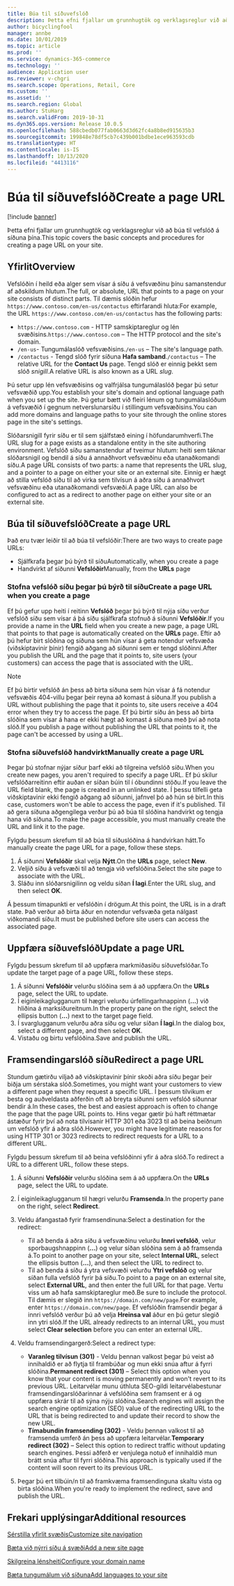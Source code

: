 ```yaml
---
title: Búa til síðuvefslóð
description: Þetta efni fjallar um grunnhugtök og verklagsreglur við að búa til vefslóð á síðuna þína.
author: bicyclingfool
manager: annbe
ms.date: 10/01/2019
ms.topic: article
ms.prod: ''
ms.service: dynamics-365-commerce
ms.technology: ''
audience: Application user
ms.reviewer: v-chgri
ms.search.scope: Operations, Retail, Core
ms.custom: ''
ms.assetid: ''
ms.search.region: Global
ms.author: StuHarg
ms.search.validFrom: 2019-10-31
ms.dyn365.ops.version: Release 10.0.5
ms.openlocfilehash: 588cbedb077fab0663d3d62fc4a8b8ed915635b3
ms.sourcegitcommit: 199848e78df5cb7c439b001bdbe1ece963593cdb
ms.translationtype: HT
ms.contentlocale: is-IS
ms.lasthandoff: 10/13/2020
ms.locfileid: "4413116"
---
```

# <a name="create-a-page-url"></a><span data-ttu-id="cb33d-103">Búa til síðuvefslóð</span><span class="sxs-lookup"><span data-stu-id="cb33d-103">Create a page URL</span></span>


[!include [banner](includes/banner.md)]

<span data-ttu-id="cb33d-104">Þetta efni fjallar um grunnhugtök og verklagsreglur við að búa til vefslóð á síðuna þína.</span><span class="sxs-lookup"><span data-stu-id="cb33d-104">This topic covers the basic concepts and procedures for creating a page URL on your site.</span></span>

## <a name="overview"></a><span data-ttu-id="cb33d-105">Yfirlit</span><span class="sxs-lookup"><span data-stu-id="cb33d-105">Overview</span></span>

<span data-ttu-id="cb33d-106">Vefslóðin í heild eða alger sem vísar á síðu á vefsvæðinu þínu samanstendur af aðskildum hlutum.</span><span class="sxs-lookup"><span data-stu-id="cb33d-106">The full, or absolute, URL that points to a page on your site consists of distinct parts.</span></span> <span data-ttu-id="cb33d-107">Til dæmis slóðin hefur `https://www.contoso.com/en-us/contactus` eftirfarandi hluta:</span><span class="sxs-lookup"><span data-stu-id="cb33d-107">For example, the URL `https://www.contoso.com/en-us/contactus` has the following parts:</span></span>

- <span data-ttu-id="cb33d-108">`https://www.contoso.com` - HTTP samskiptareglur og lén svæðisins.</span><span class="sxs-lookup"><span data-stu-id="cb33d-108">`https://www.contoso.com` – The HTTP protocol and the site's domain.</span></span>
- <span data-ttu-id="cb33d-109">`/en-us`- Tungumálaslóð vefsvæðisins.</span><span class="sxs-lookup"><span data-stu-id="cb33d-109">`/en-us` – The site's language path.</span></span>
- <span data-ttu-id="cb33d-110">`/contactus` - Tengd slóð fyrir síðuna **Hafa samband**.</span><span class="sxs-lookup"><span data-stu-id="cb33d-110">`/contactus` – The relative URL for the **Contact Us** page.</span></span> <span data-ttu-id="cb33d-111">Tengd slóð er einnig þekkt sem slóð *snigill*.</span><span class="sxs-lookup"><span data-stu-id="cb33d-111">A relative URL is also known as a URL *slug*.</span></span>

<span data-ttu-id="cb33d-112">Þú setur upp lén vefsvæðisins og valfrjálsa tungumálaslóð þegar þú setur vefsvæðið upp.</span><span class="sxs-lookup"><span data-stu-id="cb33d-112">You establish your site's domain and optional language path when you set up the site.</span></span> <span data-ttu-id="cb33d-113">Þú getur bætt við fleiri lénum og tungumálaslóðum á vefsvæðið í gegnum netverslunarsíðu í stillingum vefsvæðisins.</span><span class="sxs-lookup"><span data-stu-id="cb33d-113">You can add more domains and language paths to your site through the online stores page in the site's settings.</span></span>

<span data-ttu-id="cb33d-114">Slóðarsnigill fyrir síðu er til sem sjálfstæð eining í höfundarumhverfi.</span><span class="sxs-lookup"><span data-stu-id="cb33d-114">The URL slug for a page exists as a standalone entity in the site authoring environment.</span></span> <span data-ttu-id="cb33d-115">Vefslóð síðu samanstendur af tveimur hlutum: heiti sem táknar slóðarsnigil og bendil á síðu á annaðhvort vefsvæðinu eða utanaðkomandi síðu.</span><span class="sxs-lookup"><span data-stu-id="cb33d-115">A page URL consists of two parts: a name that represents the URL slug, and a pointer to a page on either your site or an external site.</span></span> <span data-ttu-id="cb33d-116">Einnig er hægt að stilla vefslóð síðu til að virka sem tilvísun á aðra síðu á annaðhvort vefsvæðinu eða utanaðkomandi vefsvæði.</span><span class="sxs-lookup"><span data-stu-id="cb33d-116">A page URL can also be configured to act as a redirect to another page on either your site or an external site.</span></span>

## <a name="create-a-page-url"></a><span data-ttu-id="cb33d-117">Búa til síðuvefslóð</span><span class="sxs-lookup"><span data-stu-id="cb33d-117">Create a page URL</span></span>

<span data-ttu-id="cb33d-118">Það eru tvær leiðir til að búa til vefslóðir:</span><span class="sxs-lookup"><span data-stu-id="cb33d-118">There are two ways to create page URLs:</span></span>

- <span data-ttu-id="cb33d-119">Sjálfkrafa þegar þú býrð til síðu</span><span class="sxs-lookup"><span data-stu-id="cb33d-119">Automatically, when you create a page</span></span>
- <span data-ttu-id="cb33d-120">Handvirkt af síðunni **Vefslóðir**</span><span class="sxs-lookup"><span data-stu-id="cb33d-120">Manually, from the **URLs** page</span></span>

### <a name="create-a-page-url-when-you-create-a-page"></a><span data-ttu-id="cb33d-121">Stofna vefslóð síðu þegar þú býrð til síðu</span><span class="sxs-lookup"><span data-stu-id="cb33d-121">Create a page URL when you create a page</span></span>

<span data-ttu-id="cb33d-122">Ef þú gefur upp heiti í reitinn **Vefslóð** þegar þú býrð til nýja síðu verður vefslóð síðu sem vísar á þá síðu sjálfkrafa stofnuð á síðunni **Vefslóðir**.</span><span class="sxs-lookup"><span data-stu-id="cb33d-122">If you provide a name in the **URL** field when you create a new page, a page URL that points to that page is automatically created on the **URLs** page.</span></span> <span data-ttu-id="cb33d-123">Eftir að þú hefur birt slóðina og síðuna sem hún vísar á geta notendur vefsvæða (viðskiptavinir þínir) fengið aðgang að síðunni sem er tengd slóðinni.</span><span class="sxs-lookup"><span data-stu-id="cb33d-123">After you publish the URL and the page that it points to, site users (your customers) can access the page that is associated with the URL.</span></span>

> [!NOTE]
> <span data-ttu-id="cb33d-124">Ef þú birtir vefslóð án þess að birta síðuna sem hún vísar á fá notendur vefsvæðis 404-villu þegar þeir reyna að komast á síðuna.</span><span class="sxs-lookup"><span data-stu-id="cb33d-124">If you publish a URL without publishing the page that it points to, site users receive a 404 error when they try to access the page.</span></span> <span data-ttu-id="cb33d-125">Ef þú birtir síðu án þess að birta slóðina sem vísar á hana er ekki hægt að komast á síðuna með því að nota slóð.</span><span class="sxs-lookup"><span data-stu-id="cb33d-125">If you publish a page without publishing the URL that points to it, the page can't be accessed by using a URL.</span></span>

### <a name="manually-create-a-page-url"></a><span data-ttu-id="cb33d-126">Stofna síðuvefslóð handvirkt</span><span class="sxs-lookup"><span data-stu-id="cb33d-126">Manually create a page URL</span></span>

<span data-ttu-id="cb33d-127">Þegar þú stofnar nýjar síður þarf ekki að tilgreina vefslóð síðu.</span><span class="sxs-lookup"><span data-stu-id="cb33d-127">When you create new pages, you aren't required to specify a page URL.</span></span> <span data-ttu-id="cb33d-128">Ef þú skilur vefslóðarreitinn eftir auðan er síðan búin til í óbundinni stöðu.</span><span class="sxs-lookup"><span data-stu-id="cb33d-128">If you leave the URL field blank, the page is created in an unlinked state.</span></span> <span data-ttu-id="cb33d-129">Í þessu tilfelli geta viðskiptavinir ekki fengið aðgang að síðunni, jafnvel þó að hún sé birt.</span><span class="sxs-lookup"><span data-stu-id="cb33d-129">In this case, customers won't be able to access the page, even if it's published.</span></span> <span data-ttu-id="cb33d-130">Til að gera síðuna aðgengilega verður þú að búa til slóðina handvirkt og tengja hana við síðuna.</span><span class="sxs-lookup"><span data-stu-id="cb33d-130">To make the page accessible, you must manually create the URL and link it to the page.</span></span>

<span data-ttu-id="cb33d-131">Fylgdu þessum skrefum til að búa til síðuslóðina á handvirkan hátt.</span><span class="sxs-lookup"><span data-stu-id="cb33d-131">To manually create the page URL for a page, follow these steps.</span></span>

1. <span data-ttu-id="cb33d-132">Á síðunni **Vefslóðir** skal velja **Nýtt**.</span><span class="sxs-lookup"><span data-stu-id="cb33d-132">On the **URLs** page, select **New**.</span></span>
1. <span data-ttu-id="cb33d-133">Veljið síðu á vefsvæði til að tengja við vefslóðina.</span><span class="sxs-lookup"><span data-stu-id="cb33d-133">Select the site page to associate with the URL.</span></span>
1. <span data-ttu-id="cb33d-134">Sláðu inn slóðarsnigilinn og veldu síðan **Í lagi**.</span><span class="sxs-lookup"><span data-stu-id="cb33d-134">Enter the URL slug, and then select **OK**.</span></span>

<span data-ttu-id="cb33d-135">Á þessum tímapunkti er vefslóðin í drögum.</span><span class="sxs-lookup"><span data-stu-id="cb33d-135">At this point, the URL is in a draft state.</span></span> <span data-ttu-id="cb33d-136">Það verður að birta áður en notendur vefsvæða geta nálgast viðkomandi síðu.</span><span class="sxs-lookup"><span data-stu-id="cb33d-136">It must be published before site users can access the associated page.</span></span>

## <a name="update-a-page-url"></a><span data-ttu-id="cb33d-137">Uppfæra síðuvefslóð</span><span class="sxs-lookup"><span data-stu-id="cb33d-137">Update a page URL</span></span>

<span data-ttu-id="cb33d-138">Fylgdu þessum skrefum til að uppfæra markmiðasíðu síðuvefslóðar.</span><span class="sxs-lookup"><span data-stu-id="cb33d-138">To update the target page of a page URL, follow these steps.</span></span>

1. <span data-ttu-id="cb33d-139">Á síðunni **Vefslóðir** velurðu slóðina sem á að uppfæra.</span><span class="sxs-lookup"><span data-stu-id="cb33d-139">On the **URLs** page, select the URL to update.</span></span>
1. <span data-ttu-id="cb33d-140">Í eiginleikaglugganum til hægri velurðu úrfellingarhnappinn (**...**) við hliðina á marksíðureitnum.</span><span class="sxs-lookup"><span data-stu-id="cb33d-140">In the property pane on the right, select the ellipsis button (**...**) next to the target page field.</span></span>
1. <span data-ttu-id="cb33d-141">Í svarglugganum velurðu aðra síðu og velur síðan **Í lagi**.</span><span class="sxs-lookup"><span data-stu-id="cb33d-141">In the dialog box, select a different page, and then select **OK**.</span></span>
1. <span data-ttu-id="cb33d-142">Vistaðu og birtu vefslóðina.</span><span class="sxs-lookup"><span data-stu-id="cb33d-142">Save and publish the URL.</span></span>

## <a name="redirect-a-page-url"></a><span data-ttu-id="cb33d-143">Framsendingarslóð síðu</span><span class="sxs-lookup"><span data-stu-id="cb33d-143">Redirect a page URL</span></span>

<span data-ttu-id="cb33d-144">Stundum gætirðu viljað að viðskiptavinir þínir skoði aðra síðu þegar þeir biðja um sérstaka slóð.</span><span class="sxs-lookup"><span data-stu-id="cb33d-144">Sometimes, you might want your customers to view a different page when they request a specific URL.</span></span> <span data-ttu-id="cb33d-145">Í þessum tilvikum er besta og auðveldasta aðferðin oft að breyta síðunni sem vefslóð síðunnar bendir á.</span><span class="sxs-lookup"><span data-stu-id="cb33d-145">In these cases, the best and easiest approach is often to change the page that the page URL points to.</span></span> <span data-ttu-id="cb33d-146">Hins vegar gætir þú haft réttmætar ástæður fyrir því að nota tilvísanir HTTP 301 eða 3023 til að beina beiðnum um vefslóð yfir á aðra slóð.</span><span class="sxs-lookup"><span data-stu-id="cb33d-146">However, you might have legitimate reasons for using HTTP 301 or 3023 redirects to redirect requests for a URL to a different URL.</span></span>

<span data-ttu-id="cb33d-147">Fylgdu þessum skrefum til að beina vefslóðinni yfir á aðra slóð.</span><span class="sxs-lookup"><span data-stu-id="cb33d-147">To redirect a URL to a different URL, follow these steps.</span></span>

1. <span data-ttu-id="cb33d-148">Á síðunni **Vefslóðir** velurðu slóðina sem á að uppfæra.</span><span class="sxs-lookup"><span data-stu-id="cb33d-148">On the **URLs** page, select the URL to update.</span></span>
1. <span data-ttu-id="cb33d-149">Í eiginleikaglugganum til hægri velurðu **Framsenda**.</span><span class="sxs-lookup"><span data-stu-id="cb33d-149">In the property pane on the right, select **Redirect**.</span></span>
1. <span data-ttu-id="cb33d-150">Veldu áfangastað fyrir framsendinuna:</span><span class="sxs-lookup"><span data-stu-id="cb33d-150">Select a destination for the redirect:</span></span>

    - <span data-ttu-id="cb33d-151">Til að benda á aðra síðu á vefsvæðinu velurðu **Innri vefslóð**, velur sporbaugshnappinn (**...**) og velur síðan slóðina sem á að framsenda á.</span><span class="sxs-lookup"><span data-stu-id="cb33d-151">To point to another page on your site, select **Internal URL**, select the ellipsis button (**...**), and then select the URL to redirect to.</span></span>
    - <span data-ttu-id="cb33d-152">Til að benda á síðu á ytra vefsvæði velurðu **Ytri vefslóð** og velur síðan fulla vefslóð fyrir þá síðu.</span><span class="sxs-lookup"><span data-stu-id="cb33d-152">To point to a page on an external site, select **External URL**, and then enter the full URL for that page.</span></span> <span data-ttu-id="cb33d-153">Vertu viss um að hafa samskiptareglur með.</span><span class="sxs-lookup"><span data-stu-id="cb33d-153">Be sure to include the protocol.</span></span> <span data-ttu-id="cb33d-154">Til dæmis er slegið inn `https://domain.com/new/page`.</span><span class="sxs-lookup"><span data-stu-id="cb33d-154">For example, enter `https://domain.com/new/page`.</span></span> <span data-ttu-id="cb33d-155">Ef vefslóðin framsendir þegar á innri vefslóð verður þú að velja **Hreinsa val** áður en þú getur slegið inn ytri slóð.</span><span class="sxs-lookup"><span data-stu-id="cb33d-155">If the URL already redirects to an internal URL, you must select **Clear selection** before you can enter an external URL.</span></span>

1. <span data-ttu-id="cb33d-156">Veldu framsendingargerð:</span><span class="sxs-lookup"><span data-stu-id="cb33d-156">Select a redirect type:</span></span>

    - <span data-ttu-id="cb33d-157">**Varanleg tilvísun (301)** - Veldu þennan valkost þegar þú veist að innihaldið er að flytja til frambúðar og mun ekki snúa aftur á fyrri slóðina.</span><span class="sxs-lookup"><span data-stu-id="cb33d-157">**Permanent redirect (301)** – Select this option when you know that your content is moving permanently and won't revert to its previous URL.</span></span> <span data-ttu-id="cb33d-158">Leitarvélar munu úthluta SEO-gildi leitarvélabestunar framsendingarslóðarinnar á vefslóðina sem framsent er á og uppfæra skrár til að sýna nýju slóðina.</span><span class="sxs-lookup"><span data-stu-id="cb33d-158">Search engines will assign the search engine optimization (SEO) value of the redirecting URL to the URL that is being redirected to and update their record to show the new URL.</span></span> 
    - <span data-ttu-id="cb33d-159">**Tímabundin framsending (302)** - Veldu þennan valkost til að framsenda umferð án þess að uppfæra leitarvélar.</span><span class="sxs-lookup"><span data-stu-id="cb33d-159">**Temporary redirect (302)** – Select this option to redirect traffic without updating search engines.</span></span> <span data-ttu-id="cb33d-160">Þessi aðferð er venjulega notuð ef innihaldið mun brátt snúa aftur til fyrri slóðina.</span><span class="sxs-lookup"><span data-stu-id="cb33d-160">This approach is typically used if the content will soon revert to its previous URL.</span></span>

1. <span data-ttu-id="cb33d-161">Þegar þú ert tilbúin/n til að framkvæma framsendinguna skaltu vista og birta slóðina.</span><span class="sxs-lookup"><span data-stu-id="cb33d-161">When you're ready to implement the redirect, save and publish the URL.</span></span>

## <a name="additional-resources"></a><span data-ttu-id="cb33d-162">Frekari upplýsingar</span><span class="sxs-lookup"><span data-stu-id="cb33d-162">Additional resources</span></span>

[<span data-ttu-id="cb33d-163">Sérstilla yfirlit svæðis</span><span class="sxs-lookup"><span data-stu-id="cb33d-163">Customize site navigation</span></span>](customize-site-navigation.md)

[<span data-ttu-id="cb33d-164">Bæta við nýrri síðu á svæði</span><span class="sxs-lookup"><span data-stu-id="cb33d-164">Add a new site page</span></span>](add-new-page.md)

[<span data-ttu-id="cb33d-165">Skilgreina lénsheiti</span><span class="sxs-lookup"><span data-stu-id="cb33d-165">Configure your domain name</span></span>](configure-your-domain-name.md)

[<span data-ttu-id="cb33d-166">Bæta tungumálum við síðuna</span><span class="sxs-lookup"><span data-stu-id="cb33d-166">Add languages to your site</span></span>](add-languages-to-site.md)
